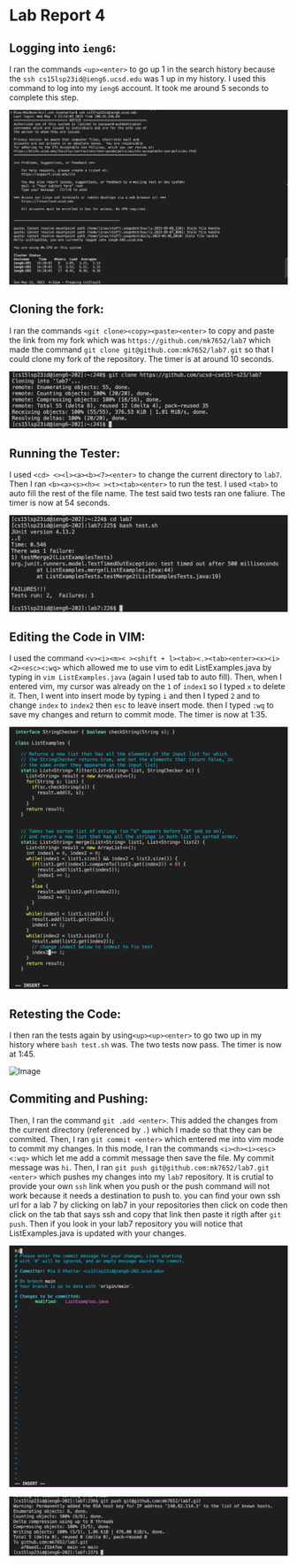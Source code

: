 # Lab Report 4

## Logging into `ieng6`:

I ran the commands `<up><enter>` to go up 1 in the search history because the `ssh cs15lsp23id@ieng6.ucsd.edu` was 1 up in my history. I used this command to log into my `ieng6` account. It took me around 5 seconds to complete this step.

![Image](CSE15L_LAB4_1.png)

## Cloning the fork:

I ran the commands `<git clone><copy><paste><enter>` to copy and paste the link from my fork which was `https://github.com/mk7652/lab7` which made the command `git clone git@github.com:mk7652/lab7.git` so that I could clone my fork of the repository.  The timer is at around 10 seconds. 

![Image](CSE15L_LAB4_2.1.png)

## Running the Tester:

I used `<cd> <><l><a><b><7><enter>` to change the current directory to `lab7`. Then I ran `<b><a><s><h>< ><t><tab><enter>` to run the test. I used `<tab>` to auto fill the rest of the file name. The test said two tests ran one faliure. The timer is now at 54 seconds.

![Image](CSE15L_LAB4_3.1.png)

## Editing the Code in VIM:

I used the command `<v><i><m>< ><shift + l><tab><.><tab><enter><x><i><2><esc><:wq>` which allowed me to use vim to edit ListExamples.java by typing in `vim ListExamples.java` (again I used tab to auto fill). Then, when I entered vim, my cursor was already on the `1` of `index1` so I typed `x` to delete it. Then, I went into insert mode by typing `i` and then I typed `2` and to change `index` to `index2` then `esc` to leave insert mode. then I typed `:wq` to save my changes and return to commit mode. The timer is now at 1:35.

![Image](CSE15L_LAB4_4.png)

## Retesting the Code:

I then ran the tests again by using`<up><up><enter>` to go two up in my history where `bash test.sh` was. The two tests now pass. The timer is now at 1:45. 

![Image](CSE15L_LAB4_5.png)

## Commiting and Pushing:

Then, I ran the command `git .add <enter>`. This added the changes from the current directory (referenced by `.`) which I made so that they can be commited. Then, I ran `git commit <enter>` which entered me into vim mode to commit my changes. In this mode, I ran the commands `<i><h><i><esc><:wq>` which let me add a commit message then save the file. My commit message was `hi`. Then, I ran `git push git@github.com:mk7652/lab7.git <enter>` which pushes my changes into my `lab7` repository. It is crutial to provide your own `ssh` link when you push or the push command will not work because it needs a destination to push to. you can find your own ssh url for a lab 7 by clicking on lab7 in your repositories then click on code then click on the tab that says ssh and copy that link then paste it rigth after `git push`. Then if you look in your lab7 repository you will notice that ListExamples.java is updated with your changes.

![Image](CSE15L_LAB4_6.1.png)

![Image](CSE15L_LAB4_6.png)
